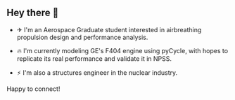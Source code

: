 ## Hey there 👋

- ✈ I'm an Aerospace Graduate student interested in airbreathing propulsion design and performance analysis.

- 🔥 I'm currently modeling GE's F404 engine using pyCycle, with hopes to replicate its real performance and validate it in NPSS.

- ⚡ I'm also a structures engineer in the nuclear industry.

Happy to connect!

<!--
**Jhawk414/Jhawk414** is a ✨ _special_ ✨ repository because its `README.md` (this file) appears on your GitHub profile.

Here are some ideas to get you started:

- 🔭 I’m currently working on ...
- 🌱 I’m currently learning ...
- 👯 I’m looking to collaborate on ...
- 🤔 I’m looking for help with ...
- 💬 Ask me about ...
- 📫 How to reach me: ...
- 😄 Pronouns: ...
- ⚡ Fun fact: ...
-->
